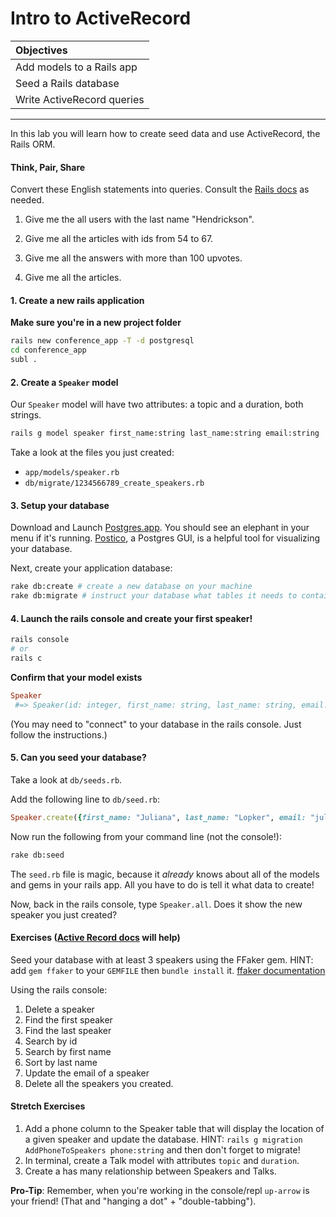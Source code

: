 # Intro to ActiveRecord

| Objectives       |  
| :------------------- |  
| Add models to a Rails app |
| Seed a Rails database |
| Write ActiveRecord queries |  
---

In this lab you will learn how to create seed data and use ActiveRecord, the Rails ORM.

#### Think, Pair, Share
Convert these English statements into queries. Consult the [Rails docs](http://guides.rubyonrails.org/active_record_querying.html) as needed.

1. Give me the all users with the last name "Hendrickson".

2. Give me all the articles with ids from 54 to 67.

3. Give me all the answers with more than 100 upvotes.

4. Give me all the articles.

#### 1. Create a new rails application
**Make sure you're in a new project folder**
``` bash
rails new conference_app -T -d postgresql
cd conference_app
subl .
```

#### 2. Create a `Speaker` model
Our `Speaker` model will have two attributes: a topic and a duration, both strings.
``` bash
rails g model speaker first_name:string last_name:string email:string
```

Take a look at the files you just created:  
* `app/models/speaker.rb`
* `db/migrate/1234566789_create_speakers.rb`

#### 3. Setup your database
Download and Launch [Postgres.app](http://postgresapp.com/). You should see an elephant in your menu if it's running. [Postico](https://eggerapps.at/postico/), a Postgres GUI, is a helpful tool for visualizing your database.

Next, create your application database:
```bash
rake db:create # create a new database on your machine
rake db:migrate # instruct your database what tables it needs to contain
```

#### 4. Launch the rails console and create your first speaker!
```bash
rails console
# or
rails c
```

**Confirm that your model exists**  
```ruby
Speaker
 #=> Speaker(id: integer, first_name: string, last_name: string, email: string, created_at: datetime, updated_at: datetime)
```

(You may need to "connect" to your database in the rails console. Just follow the instructions.)

#### 5. Can you seed your database?
Take a look at `db/seeds.rb`.

Add the following line to `db/seed.rb`:
```ruby
Speaker.create({first_name: "Juliana", last_name: "Lopker", email: "juliana_lopker@generalassemb.ly"})
```

Now run the following from your command line (not the console!):
```bash
rake db:seed
```

The `seed.rb` file is magic, because it _already_ knows about all of the models and gems in your rails app. All you have to do is tell it what data to create!

Now, back in the rails console, type `Speaker.all`. Does it show the new speaker you just created?


#### Exercises ([Active Record docs](http://guides.rubyonrails.org/active_record_basics.html) will help)
Seed your database with at least 3 speakers using the FFaker gem. HINT: add `gem ffaker` to your `GEMFILE` then `bundle install` it. [ffaker documentation](https://github.com/ffaker/ffaker/blob/master/REFERENCE.md)

Using the rails console:
1. Delete a speaker
1. Find the first speaker
1. Find the last speaker
1. Search by id
1. Search by first name
1. Sort by last name
1. Update the email of a speaker
1. Delete all the speakers you created.


#### Stretch Exercises
1. Add a phone column to the Speaker table that will display the location of a given speaker and update the database. HINT: `rails g migration AddPhoneToSpeakers phone:string` and then don't forget to migrate!
1. In terminal, create a Talk model with attributes `topic` and `duration`.
1. Create a has many relationship between Speakers and Talks.


**Pro-Tip**: Remember, when you're working in the console/repl `up-arrow` is your friend! (That and "hanging a dot" + "double-tabbing").
